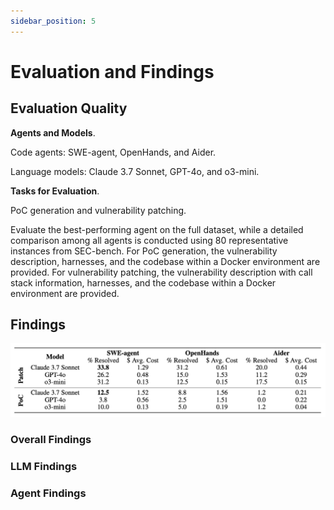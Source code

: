 ```yaml
---
sidebar_position: 5
---
```


# Evaluation and Findings

## Evaluation Quality

**Agents and Models**. 

Code agents: SWE-agent, OpenHands, and Aider. 

Language models: Claude 3.7 Sonnet, GPT-4o, and o3-mini.

**Tasks for Evaluation**. 

PoC generation and vulnerability patching.

Evaluate the best-performing agent on the full dataset, while a detailed comparison among all agents is conducted using 80 representative instances from SEC-bench. For PoC generation, the vulnerability description, harnesses, and the codebase within a Docker environment are provided. For vulnerability patching, the vulnerability description with call stack information, harnesses, and the codebase within a Docker environment are provided.

## Findings
![SEC-Bench Performances](../static/img/sec-bench-performances.jpg)

### Overall Findings

### LLM Findings

### Agent Findings
